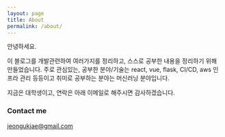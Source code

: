 ```yaml
---
layout: page
title: About
permalink: /about/
---
```


안녕하세요.

이 블로그를 개발관련하여 여러가지를 정리하고, 스스로 공부한 내용을 정리하기 위해 만들었습니다. 주로 관심있는, 공부한 분야/기술는 react, vue, flask, CI/CD, aws 인프라 관리 등등이고 취미로 공부하는 분야는 머신러닝 분야입니다.

지금은 대학생이고, 연락은 아래 이메일로 해주시면 감사하겠습니다.

### Contact me

[jeongukjae@gmail.com](mailto:jeongukjae@gmail.com)

